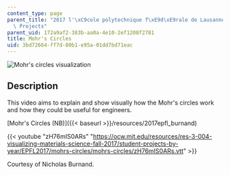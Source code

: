 ```yaml
---
content_type: page
parent_title: "2017 l'\xC9cole polytechnique f\xE9d\xE9rale de Lausanne (EPFL) Student\
  \ Projects"
parent_uid: 172a9af2-383b-aa0a-4e10-2ef1208f2781
title: Mohr's Circles
uid: 3bd72664-ff7d-80b1-e95a-01dd7bd71eac
---
```


![Mohr's circles visualization](BASEURL_PLACEHOLDER/resources/mitres_3_004f17_33_burnad)

Description
-----------

This video aims to explain and show visually how the Mohr's circles work and how they could be useful for engineers.

[Mohr's Circles (NB)]({{< baseurl >}}/resources/2017epfl_burnand)

{{< youtube "zH76mIS0ARs" "https://ocw.mit.edu/resources/res-3-004-visualizing-materials-science-fall-2017/student-projects-by-year/EPFL2017/mohrs-circles/mohrs-circles/zH76mIS0ARs.vtt" >}}

Courtesy of Nicholas Burnand.